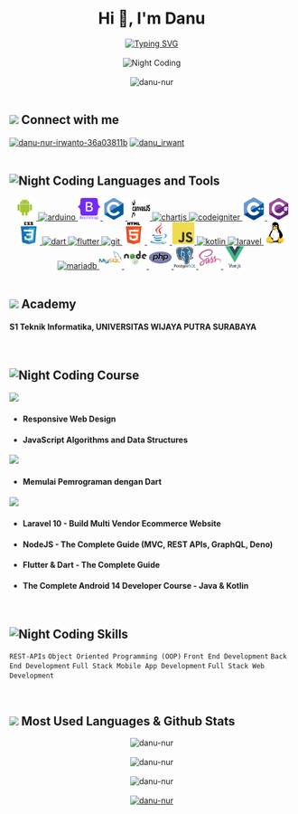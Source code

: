 <!-- <div style="background: grey;"> -->
<h1 align="center">Hi 👋, I'm Danu</h1>
<div align="center">
    <a href="https://git.io/typing-svg">
        <img
            src="https://readme-typing-svg.herokuapp.com?font=Fira+Code&weight=450&size=35&duration=2500&pause=1300&color=F7D613&center=true&vCenter=true&random=false&width=1000&lines=Welcome+to+my+Github+profile+!;I'm+a+Web+and+Mobile+Apps+Developer."
            alt="Typing SVG">
    </a>
</div>

<br>

<div align="center">
    <img alt="Night Coding"
        src="https://media3.giphy.com/media/v1.Y2lkPTc5MGI3NjExOTJ6NGE4cmd6MmR5ZXN5dnk3eGY3MzZ1M2I2YmJ0cHJoZG53YzZ3MSZlcD12MV9pbnRlcm5hbF9naWZfYnlfaWQmY3Q9Zw/wLNuW1tCKRiPmDV5Y4/giphy.webp"
        width=30% height="auto" />
</div>

<br>

<div align="center">
    <img
        src="https://komarev.com/ghpvc/?username=danu-nur&label=Profile%20views&color=0e75b6&style=flat"
        alt="danu-nur" />
</div>

<br>

## <img src="https://media.giphy.com/media/iY8CRBdQXODJSCERIr/giphy.gif" width="40px"> Connect with me

<div align="left">
    <a href="https://linkedin.com/in/danu-nur-irwanto-36a03811b"
        target="blank"><img align="center"
            src="https://raw.githubusercontent.com/rahuldkjain/github-profile-readme-generator/master/src/images/icons/Social/linked-in-alt.svg"
            alt="danu-nur-irwanto-36a03811b" height="30" width="40" /></a>
    <a href="https://instagram.com/danu_irwant" target="blank"><img
            align="center"
            src="https://raw.githubusercontent.com/rahuldkjain/github-profile-readme-generator/master/src/images/icons/Social/instagram.svg"
            alt="danu_irwant" height="30" width="40" /></a>
</div>

<br>

## <img alt="Night Coding" src="https://media.giphy.com/media/juua9i2c2fA0AIp2iq/giphy.gif" width="40px"/> Languages and Tools

<div align="center">
<a href="https://developer.android.com" target="_blank"
        rel="noreferrer"> <img
            src="https://raw.githubusercontent.com/devicons/devicon/master/icons/android/android-original-wordmark.svg"
            alt="android" width="40" height="40" /> </a> <a
        href="https://www.arduino.cc/" target="_blank"
        rel="noreferrer"> <img
            src="https://cdn.worldvectorlogo.com/logos/arduino-1.svg"
            alt="arduino" width="40"
            height="40" /> </a> <a href="https://getbootstrap.com"
        target="_blank" rel="noreferrer"> <img
            src="https://raw.githubusercontent.com/devicons/devicon/master/icons/bootstrap/bootstrap-plain-wordmark.svg"
            alt="bootstrap" width="40" height="40" /> </a> <a
        href="https://www.cprogramming.com/" target="_blank"
        rel="noreferrer"> <img
            src="https://raw.githubusercontent.com/devicons/devicon/master/icons/c/c-original.svg"
            alt="c" width="40" height="40" /> </a> <a
        href="https://canvasjs.com" target="_blank" rel="noreferrer"> <img
            src="https://raw.githubusercontent.com/Hardik0307/Hardik0307/master/assets/canvasjs-charts.svg"
            alt="canvasjs" width="40" height="40" /> </a> <a
        href="https://www.chartjs.org" target="_blank"
        rel="noreferrer"> <img
            src="https://www.chartjs.org/media/logo-title.svg" alt="chartjs"
            width="40"
            height="40" /> </a> <a href="https://codeigniter.com"
        target="_blank" rel="noreferrer"> <img
            src="https://cdn.worldvectorlogo.com/logos/codeigniter.svg"
            alt="codeigniter" width="40" height="40" /> </a>
    <a href="https://www.w3schools.com/cpp/" target="_blank" rel="noreferrer">
        <img
            src="https://raw.githubusercontent.com/devicons/devicon/master/icons/cplusplus/cplusplus-original.svg"
            alt="cplusplus" width="40" height="40" /> </a> <a
        href="https://www.w3schools.com/cs/" target="_blank"
        rel="noreferrer"> <img
            src="https://raw.githubusercontent.com/devicons/devicon/master/icons/csharp/csharp-original.svg"
            alt="csharp" width="40" height="40" /> </a> <a
        href="https://www.w3schools.com/css/" target="_blank"
        rel="noreferrer"> <img
            src="https://raw.githubusercontent.com/devicons/devicon/master/icons/css3/css3-original-wordmark.svg"
            alt="css3" width="40" height="40" /> </a> <a href="https://dart.dev"
        target="_blank" rel="noreferrer"> <img
            src="https://www.vectorlogo.zone/logos/dartlang/dartlang-icon.svg"
            alt="dart" width="40" height="40" /> </a>
    <a href="https://flutter.dev" target="_blank" rel="noreferrer"> <img
            src="https://www.vectorlogo.zone/logos/flutterio/flutterio-icon.svg"
            alt="flutter" width="40" height="40" />
    </a> <a href="https://git-scm.com/" target="_blank" rel="noreferrer"> <img
            src="https://www.vectorlogo.zone/logos/git-scm/git-scm-icon.svg"
            alt="git" width="40" height="40" /> </a> <a
        href="https://www.w3.org/html/" target="_blank" rel="noreferrer"> <img
            src="https://raw.githubusercontent.com/devicons/devicon/master/icons/html5/html5-original-wordmark.svg"
            alt="html5" width="40" height="40" /> </a> <a
        href="https://www.java.com" target="_blank" rel="noreferrer">
        <img
            src="https://raw.githubusercontent.com/devicons/devicon/master/icons/java/java-original.svg"
            alt="java"
            width="40" height="40" /> </a> <a
        href="https://developer.mozilla.org/en-US/docs/Web/JavaScript"
        target="_blank" rel="noreferrer"> <img
            src="https://raw.githubusercontent.com/devicons/devicon/master/icons/javascript/javascript-original.svg"
            alt="javascript" width="40" height="40" /> </a> <a
        href="https://kotlinlang.org" target="_blank"
        rel="noreferrer"> <img
            src="https://www.vectorlogo.zone/logos/kotlinlang/kotlinlang-icon.svg"
            alt="kotlin"
            width="40" height="40" /> </a> <a href="https://laravel.com/"
        target="_blank" rel="noreferrer"> <img
            src="https://laravel.com/img/logomark.min.svg"
            alt="laravel" width="40" height="40" /> </a> <a
        href="https://www.linux.org/" target="_blank"
        rel="noreferrer"> <img
            src="https://raw.githubusercontent.com/devicons/devicon/master/icons/linux/linux-original.svg"
            alt="linux"
            width="40" height="40" /> </a> <a href="https://mariadb.org/"
        target="_blank" rel="noreferrer"> <img
            src="https://www.vectorlogo.zone/logos/mariadb/mariadb-icon.svg"
            alt="mariadb" width="40" height="40" />
    </a> <a href="https://www.mysql.com/" target="_blank" rel="noreferrer"> <img
            src="https://raw.githubusercontent.com/devicons/devicon/master/icons/mysql/mysql-original-wordmark.svg"
            alt="mysql" width="40" height="40" /> </a> <a
        href="https://nodejs.org" target="_blank" rel="noreferrer">
        <img
            src="https://raw.githubusercontent.com/devicons/devicon/master/icons/nodejs/nodejs-original-wordmark.svg"
            alt="nodejs" width="40" height="40" /> </a> <a
        href="https://www.php.net" target="_blank" rel="noreferrer">
        <img
            src="https://raw.githubusercontent.com/devicons/devicon/master/icons/php/php-original.svg"
            alt="php"
            width="40" height="40" /> </a> <a href="https://www.postgresql.org"
        target="_blank" rel="noreferrer"> <img
            src="https://raw.githubusercontent.com/devicons/devicon/master/icons/postgresql/postgresql-original-wordmark.svg"
            alt="postgresql" width="40" height="40" /> </a> <a
        href="https://sass-lang.com" target="_blank"
        rel="noreferrer"> <img
            src="https://raw.githubusercontent.com/devicons/devicon/master/icons/sass/sass-original.svg"
            alt="sass"
            width="40" height="40" /> </a> <a href="https://vuejs.org/"
        target="_blank" rel="noreferrer"> <img
            src="https://raw.githubusercontent.com/devicons/devicon/master/icons/vuejs/vuejs-original-wordmark.svg"
            alt="vuejs" width="40" height="40" /> </a>
</div>

<br>

## <img src="https://uwp.ac.id/file_gambar/logo/UWP%20Official.png" width="40px"/> Academy
<h4>S1 Teknik Informatika, UNIVERSITAS WIJAYA PUTRA SURABAYA</h4>

<br>

## <img alt="Night Coding" src="https://media.giphy.com/media/juua9i2c2fA0AIp2iq/giphy.gif" width="40px"/> Course
<img src="https://encrypted-tbn0.gstatic.com/images?q=tbn:ANd9GcToG-Qp0K4UBPzNfu7JeUEZUZuEZNYmUFTZo3eTvUoDg2iamY8vNWDfy455DExnyCO26A&usqp=CAU" height="40px">
<ul>
<li><h4>Responsive Web Design</h4></li>
<li><h4>JavaScript Algorithms and Data Structures</h4></li>
</ul>

<img src="https://encrypted-tbn0.gstatic.com/images?q=tbn:ANd9GcRb7UY8hxIdVjK8FAlrbGagSywJUTPZWTQ6Wg&s" height="40px">
<ul>
<li><h4>Memulai Pemrograman dengan Dart</h4></li>
</ul>

<img src="https://encrypted-tbn0.gstatic.com/images?q=tbn:ANd9GcSyttEt681hSia3uHYLr65Y0oe4z9U4UeU_pLmDtIUeoMaT3m4ElMFCcJm5D9r9yVdm5bo&usqp=CAU" height="40px">
<ul>
<li><h4>Laravel 10 - Build Multi Vendor Ecommerce Website</h4></li>
<li><h4>NodeJS - The Complete Guide (MVC, REST APIs, GraphQL, Deno)</h4></li>
<li><h4>Flutter & Dart - The Complete Guide</h4></li>
<li><h4>The Complete Android 14 Developer Course - Java & Kotlin</h4></li>
</ul>

<br>

## <img alt="Night Coding" src="https://media.giphy.com/media/juua9i2c2fA0AIp2iq/giphy.gif" width="40px"/> Skills
`REST-APIs`
`Object Oriented Programming (OOP)`
`Front End Development`
`Back End Development`
`Full Stack Mobile App Development`
`Full Stack Web Development`

<br>

## <img src="https://media.giphy.com/media/HwBlFQZFcAoUcPHZdX/giphy.gif" width="40px"/> Most Used Languages & Github Stats
<div align="center">
<img
        src="https://github-readme-stats.vercel.app/api/top-langs?username=danu-nur&show_icons=true&locale=en&layout=compact"
        alt="danu-nur" /></div>
<br>
<div align="center">
<img
        src="https://github-readme-stats.vercel.app/api?username=danu-nur&show_icons=true&locale=en"
        alt="danu-nur" />
</div>
<br>
<div align="center"><img
        src="https://github-readme-streak-stats.herokuapp.com/?user=danu-nur&"
        alt="danu-nur" /></div>
<br>
<div align="center" width="3000">
    <a href="https://github.com/ryo-ma/github-profile-trophy"  width="100%">
        <img
            src="https://github-profile-trophy.vercel.app/?username=danu-nur"
            alt="danu-nur" />
    </a>
</div>
